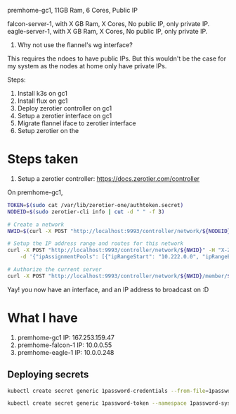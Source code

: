 premhome-gc1, 11GB Ram, 6 Cores, Public IP

falcon-server-1, with X GB Ram, X Cores, No public IP, only private IP.
eagle-server-1, with X GB Ram, X Cores, No public IP, only private IP.

1. Why not use the flannel's wg interface?

This requires the ndoes to have public IPs. But this wouldn't be the case for my system as the nodes at home only have private IPs.

Steps:

1. Install k3s on gc1
2. Install flux on gc1
3. Deploy zerotier controller on gc1
4. Setup a zerotier interface on gc1
5. Migrate flannel iface to zerotier interface
6. Setup zerotier on the

# Steps taken

1. Setup a zerotier controller: https://docs.zerotier.com/controller

On premhome-gc1,

```sh
TOKEN=$(sudo cat /var/lib/zerotier-one/authtoken.secret)
NODEID=$(sudo zerotier-cli info | cut -d " " -f 3)

# Create a network
NWID=$(curl -X POST "http://localhost:9993/controller/network/${NODEID}______" -H "X-ZT1-AUTH: ${TOKEN}" -d {} | jq -r ".nwid")

# Setup the IP address range and routes for this network
curl -X POST "http://localhost:9993/controller/network/${NWID}" -H "X-ZT1-AUTH: ${TOKEN}" \
    -d '{"ipAssignmentPools": [{"ipRangeStart": "10.222.0.0", "ipRangeEnd": "10.222.0.254"}], "routes": [{"target": "10.222.0.0/23", "via": null}], "rules": [ { "etherType": 2048, "not": true, "or": false, "type": "MATCH_ETHERTYPE" }, { "etherType": 2054, "not": true, "or": false, "type": "MATCH_ETHERTYPE" }, { "etherType": 34525, "not": true, "or": false, "type": "MATCH_ETHERTYPE" }, { "type": "ACTION_DROP" }, { "type": "ACTION_ACCEPT" } ], "v4AssignMode": "zt", "private": true }'

# Authorize the current server
curl -X POST "http://localhost:9993/controller/network/${NWID}/member/${NODEID}" -H "X-ZT1-AUTH: ${TOKEN}" -d '{"authorized": true}'

```

Yay! you now have an interface, and an IP address to broadcast on :D

# What I have

1. premhome-gc1
   IP: 167.253.159.47
2. premhome-falcon-1
   IP: 10.0.0.55
3. premhome-eagle-1
   IP: 10.0.0.248

## Deploying secrets

```sh
kubectl create secret generic 1password-credentials --from-file=1password-credentials.json --namespace 1password-system

kubectl create secret generic 1password-token --namespace 1password-system --from-literal token=<token>
```
